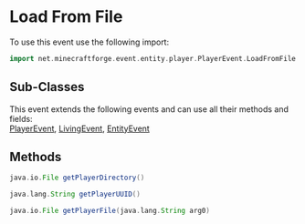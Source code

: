 # Load From File

To use this event use the following import:
```groovy
import net.minecraftforge.event.entity.player.PlayerEvent.LoadFromFile
```

## Sub-Classes
This event extends the following events and can use all their methods and fields: <br>
[PlayerEvent](../player_event/player_event.md), [LivingEvent](../living_event/living_event.md), [EntityEvent](../entity_event/entity_event.md)

## Methods
```groovy
java.io.File getPlayerDirectory()
```

```groovy
java.lang.String getPlayerUUID()
```

```groovy
java.io.File getPlayerFile(java.lang.String arg0)
```
